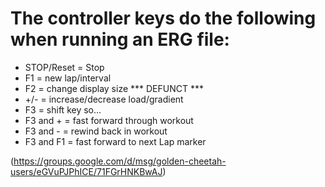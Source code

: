 # The controller keys do the following when running an ERG file:

* STOP/Reset = Stop 
* F1 = new lap/interval 
* F2 = change display size *** DEFUNCT ***
* +/- = increase/decrease load/gradient 
* F3 = shift key so... 
* F3 and + = fast forward through workout 
* F3 and -  = rewind back in workout 
* F3 and F1 = fast forward to next Lap marker 

(https://groups.google.com/d/msg/golden-cheetah-users/eGVuPJPhICE/71FGrHNKBwAJ)